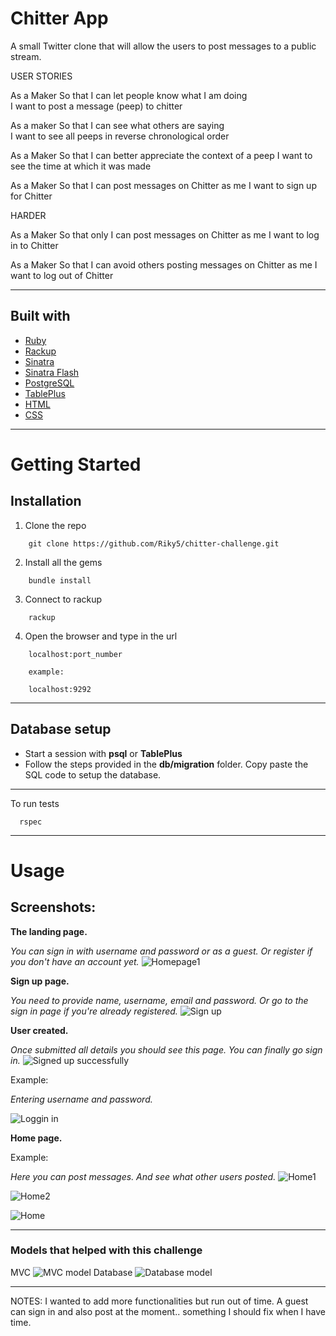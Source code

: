 # Chitter App

A small Twitter clone that will allow the users to post messages to a public stream.

USER STORIES

As a Maker
So that I can let people know what I am doing  
I want to post a message (peep) to chitter

As a maker
So that I can see what others are saying  
I want to see all peeps in reverse chronological order

As a Maker
So that I can better appreciate the context of a peep
I want to see the time at which it was made

As a Maker
So that I can post messages on Chitter as me
I want to sign up for Chitter

HARDER

As a Maker
So that only I can post messages on Chitter as me
I want to log in to Chitter

As a Maker
So that I can avoid others posting messages on Chitter as me
I want to log out of Chitter

---
## Built with
- [Ruby](https://www.ruby-lang.org/en/)
- [Rackup](https://github.com/rack/rack)
- [Sinatra](https://github.com/sinatra/sinatra)
- [Sinatra Flash](https://rubygems.org/gems/sinatra-flash/versions/0.3.0)
- [PostgreSQL](https://www.postgresql.org/)
- [TablePlus](https://tableplus.com/)
- [HTML](https://developer.mozilla.org/en-US/docs/Web/HTML)
- [CSS](https://developer.mozilla.org/en-US/docs/Web/CSS)

---
# Getting Started

## Installation

1. Clone the repo
```
    git clone https://github.com/Riky5/chitter-challenge.git
```
2. Install all the gems
```
    bundle install
```
3. Connect to rackup
```
    rackup
```
4. Open the browser and type in the url
```
    localhost:port_number

    example:

    localhost:9292
```
---
## Database setup
- Start a session with **psql** or **TablePlus**
- Follow the steps provided in the **db/migration** folder. Copy paste the SQL code to setup the database.

---
To run tests
```
  rspec
```

---
# Usage

## Screenshots:

**The landing page.**

_You can sign in with username and password or as a guest. Or register if you don't have an account yet._
![Homepage1](/images/01.png)

**Sign up page.**

_You need to provide name, username, email and password. Or go to the sign in page if you're already registered._
![Sign up](/images/02.png)

**User created.**

_Once submitted all details you should see this page. You can finally go sign in._
![Signed up successfully](/images/03.png)

Example:

_Entering username and password._

![Loggin in](/images/04.png)

**Home page.**

Example:

_Here you can post messages. And see what other users posted._
![Home1](/images/05.png)

![Home2](/images/06.png)

![Home](/images/07.png)

---
### Models that helped with this challenge

MVC
![MVC model](/images/MVC_model.png)
Database
![Database model](/images/database_model.png)

---
NOTES: I wanted to add more functionalities but run out of time. A guest can sign in and also post at the moment.. something I should fix when I have time.